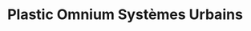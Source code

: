 ---
title: "Plastic Omnium Systèmes Urbains"
url: /la-seyne-sur-mer/plastic-omnium-systemes-urbains/
shop: commerce
---